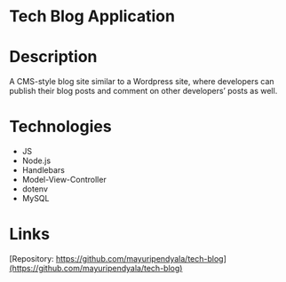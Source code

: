 # Tech Blog Application

# Description
A CMS-style blog site similar to a Wordpress site, where developers can publish their blog posts and comment on other developers’ posts as well.


# Technologies
* JS
* Node.js
* Handlebars
* Model-View-Controller
* dotenv
* MySQL

# Links
[Repository: https://github.com/mayuripendyala/tech-blog](https://github.com/mayuripendyala/tech-blog)

